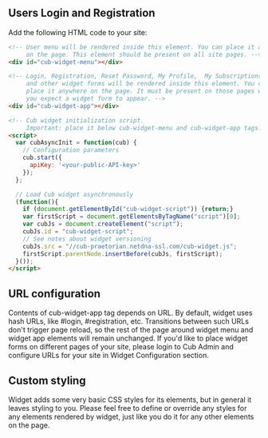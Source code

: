 ## Users Login and Registration

Add the following HTML code to your site:

```html
<!-- User menu will be rendered inside this element. You can place it anywhere
     on the page. This element should be present on all site pages. -->
<div id="cub-widget-menu"></div>

<!-- Login, Registration, Reset Password, My Profile,  My Subscriptions,
     and other widget forms will be rendered inside this element. You can
     place it anywhere on the page. It must be present on those pages where
     you expect a widget form to appear. -->
<div id="cub-widget-app"></div>

<!-- Cub widget initialization script.
     Important: place it below cub-widget-menu and cub-widget-app tags. -->
<script>
  var cubAsyncInit = function(cub) {
    // Configuration parameters
    cub.start({
      apiKey: '<your-public-API-key>'
    });
  };

  // Load Cub widget asynchronously
  (function(){
    if (document.getElementById("cub-widget-script")) {return;}
    var firstScript = document.getElementsByTagName("script")[0];
    var cubJs = document.createElement("script");
    cubJs.id = "cub-widget-script";
    // See notes about widget versioning
    cubJs.src = "//cub-praetorian.netdna-ssl.com/cub-widget.js";
    firstScript.parentNode.insertBefore(cubJs, firstScript);
  }());
</script>
```

## URL configuration

Contents of cub-widget-app tag depends on URL. By default, widget uses
hash URLs, like #login, #registration, etc. Transitions between such URLs
don't trigger page reload, so the rest of the page around widget menu and
widget app elements will remain unchanged. If you'd like to place widget
forms on different pages of your site, please login to Cub Admin and
configure URLs for your site in Widget Configuration section.

## Custom styling

Widget adds some very basic CSS styles for its elements, but in general it
leaves styling to you. Please feel free to define or override any styles for
any elements rendered by widget, just like you do it for any other elements
on the page.

